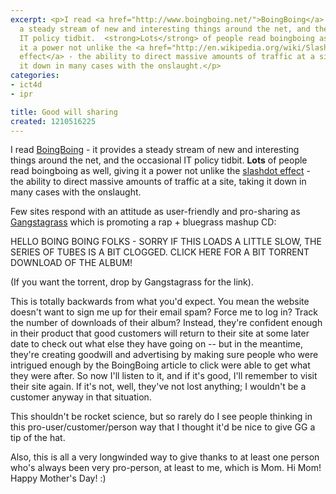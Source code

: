 ```yaml
---
excerpt: <p>I read <a href="http://www.boingboing.net/">BoingBoing</a> - it provides
  a steady stream of new and interesting things around the net, and the occasional
  IT policy tidbit.  <strong>Lots</strong> of people read boingboing as well, giving
  it a power not unlike the <a href="http://en.wikipedia.org/wiki/Slashdot_effect">slashdot
  effect</a> - the ability to direct massive amounts of traffic at a site, taking
  it down in many cases with the onslaught.</p>
categories:
- ict4d
- ipr

title: Good will sharing
created: 1210516225
---
```

<p>I read <a href="http://www.boingboing.net/">BoingBoing</a> - it provides a steady stream of new and interesting things around the net, and the occasional IT policy tidbit.  <strong>Lots</strong> of people read boingboing as well, giving it a power not unlike the <a href="http://en.wikipedia.org/wiki/Slashdot_effect">slashdot effect</a> - the ability to direct massive amounts of traffic at a site, taking it down in many cases with the onslaught.</p>

<p>Few sites respond with an attitude as user-friendly and pro-sharing as <a href="http://www.gangstagrass.com/">Gangstagrass</a> which is promoting a rap + bluegrass mashup CD:</p>

 HELLO BOING BOING FOLKS - SORRY IF THIS LOADS A LITTLE SLOW, THE SERIES OF TUBES IS A BIT CLOGGED.
CLICK HERE FOR A BIT TORRENT DOWNLOAD OF THE ALBUM!

<p>(If you want the torrent, drop by Gangstagrass for the link).</p>

<p>This is totally backwards from what you'd expect.  You mean the website doesn't want to sign me up for their email spam?  Force me to log in?  Track the number of downloads of their album?  Instead, they're confident enough in their product that good customers will return to their site at some later date to check out what else they have going on -- but in the meantime, they're creating goodwill and advertising by making sure people who were intrigued enough by the BoingBoing article to click were able to get what they were after.  So now I'll listen to it, and if it's good, I'll remember to visit their site again.  If it's not, well, they've not lost anything; I wouldn't be a customer anyway in that situation.</p>

<p>This shouldn't be rocket science, but so rarely do I see people thinking in this pro-user/customer/person way that I thought it'd be nice to give GG a tip of the hat.</p>

<p>Also, this is all a very longwinded way to give thanks to at least one person who's always been very pro-person, at least to me, which is Mom.  Hi Mom!  Happy Mother's Day!  :)</p>
